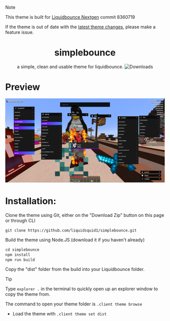 > [!NOTE]
> This theme is built for [Liquidbounce Nextgen](http://github.com/CCBlueX/Liquidbounce/blob/nextgen) commit 8360719
> 
> If the theme is out of date with the [latest theme changes](https://github.com/CCBlueX/LiquidBounce/commits/nextgen/src-theme), please make a feature issue.

<h1 align="center">
  simplebounce
</h1>

<p align="center">
  a simple, clean and usable theme for liquidbounce.
  <img src="https://img.shields.io/github/downloads/liquidsquid1/simplebounce/total?label=Github%20Downloads" alt="Downloads">
</p>

<h1>Preview</h1>
<img src="https://github.com/liquidsquid1/simplebounce/blob/main/.github/img/pic.png" />

<h1>Installation:</h1>
Clone the theme using Git, either on the "Download Zip" button on this page or through CLI

```
git clone https://github.com/liquidsquid1/simplebounce.git
```
Build the theme using Node.JS (download it if you haven't already)
```
cd simplebounce
npm install
npm run build
```
Copy the "dist" folder from the build into your Liquidbounce folder.

> [!TIP]
> Type `explorer .` in the terminal to quickly open up an explorer window to copy the theme from.

The command to open your theme folder is `.client theme browse`

- Load the theme with `.client theme set dist`
